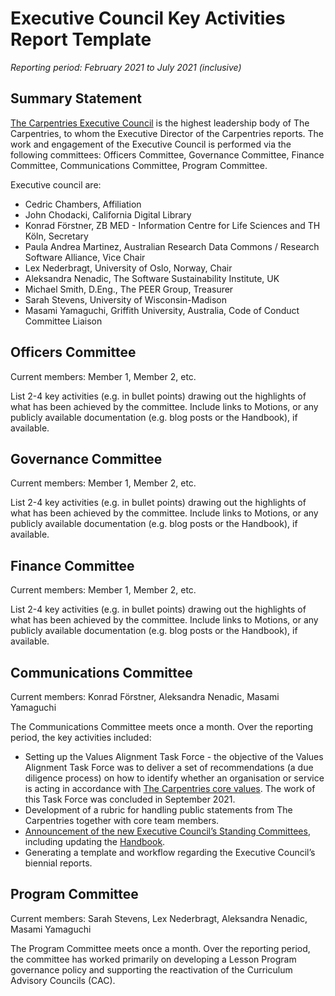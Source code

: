 # Executive Council Key Activities Report Template
*Reporting period: February 2021 to July 2021 (inclusive)*

## Summary Statement
[The Carpentries Executive Council](https://docs.carpentries.org/topic_folders/governance/executive-council.html) is the highest leadership body of The Carpentries, to whom the Executive Director of the Carpentries reports. The work and engagement of the Executive Council is performed via the following committees: Officers Committee, Governance Committee, Finance Committee, Communications Committee, Program Committee. 

Executive council are: 
- Cedric Chambers, Affiliation
- John Chodacki, California Digital Library
- Konrad Förstner, ZB MED - Information Centre for Life Sciences and TH Köln, Secretary
- Paula Andrea Martinez, Australian Research Data Commons / Research Software Alliance, Vice Chair
- Lex Nederbragt, University of Oslo, Norway, Chair
- Aleksandra Nenadic, The Software Sustainability Institute, UK
- Michael Smith, D.Eng., The PEER Group, Treasurer
- Sarah Stevens, University of Wisconsin-Madison
- Masami Yamaguchi, Griffith University, Australia, Code of Conduct Committee Liaison


## Officers Committee
Current members:  Member 1, Member 2, etc.

List 2-4 key activities (e.g. in bullet points) drawing out the highlights of what has been achieved by the committee. Include links to Motions, or any publicly available documentation (e.g. blog posts or the Handbook), if available. 

## Governance Committee
Current members:  Member 1, Member 2, etc.

List 2-4 key activities (e.g. in bullet points) drawing out the highlights of what has been achieved by the committee. Include links to Motions, or any publicly available documentation (e.g. blog posts or the Handbook), if available. 

## Finance Committee
Current members:  Member 1, Member 2, etc.

List 2-4 key activities (e.g. in bullet points) drawing out the highlights of what has been achieved by the committee. Include links to Motions, or any publicly available documentation (e.g. blog posts or the Handbook), if available. 

## Communications Committee 
Current members:  Konrad Förstner, Aleksandra Nenadic, Masami Yamaguchi

The Communications Committee meets once a month. Over the reporting period, the key activities included:

- Setting up the Values Alignment Task Force - the objective of the Values Alignment Task Force was to deliver a set of recommendations (a due diligence process) on how to identify whether an organisation or service is acting in accordance with [The Carpentries core values](https://carpentries.org/values/). The work of this Task Force was concluded in September 2021.
- Development of a rubric for handling public statements from The Carpentries together with core team members.
- [Announcement of the new Executive Council’s Standing Committees](https://carpentries.org/blog/2021/07/new-executive-council-standing-committees/), including updating the [Handbook](https://docs.carpentries.org/topic_folders/governance/executive-council.html#executive-council-s-standing-committees).
- Generating a template and workflow regarding the Executive Council’s biennial reports.
  
## Program Committee
Current members:  Sarah Stevens, Lex Nederbragt, Aleksandra Nenadic, Masami Yamaguchi

The Program Committee meets once a month. Over the reporting period, the committee has worked primarily on developing a Lesson Program governance policy and supporting the reactivation of the Curriculum Advisory Councils (CAC).
